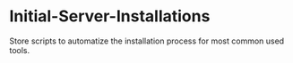 # Initial-Server-Installations
Store scripts to automatize the installation process for most common used tools.
